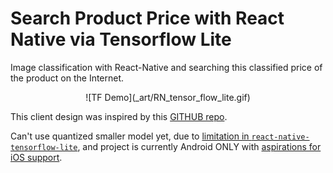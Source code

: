 # Search Product Price with React Native via Tensorflow Lite 

Image classification with React-Native and searching this classified price of the product on the Internet.
<p align="center">
![TF Demo](_art/RN_tensor_flow_lite.gif)
</p>

This client design was inspired by this [GITHUB repo](https://github.com/GantMan/RN_TF_Lite/tree/master/android).

Can't use quantized smaller model yet, due to [limitation in `react-native-tensorflow-lite`](https://github.com/jazzystring1/react-native-tensorflow-lite/issues/3), and project is currently Android ONLY with [aspirations for iOS support](https://github.com/jazzystring1/react-native-tensorflow-lite/issues/2).
